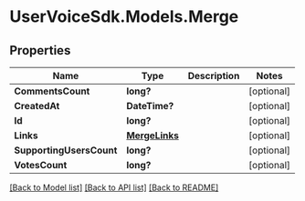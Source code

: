 # UserVoiceSdk.Models.Merge
## Properties

Name | Type | Description | Notes
------------ | ------------- | ------------- | -------------
**CommentsCount** | **long?** |  | [optional] 
**CreatedAt** | **DateTime?** |  | [optional] 
**Id** | **long?** |  | [optional] 
**Links** | [**MergeLinks**](MergeLinks.md) |  | [optional] 
**SupportingUsersCount** | **long?** |  | [optional] 
**VotesCount** | **long?** |  | [optional] 

[[Back to Model list]](../README.md#documentation-for-models) [[Back to API list]](../README.md#documentation-for-api-endpoints) [[Back to README]](../README.md)

